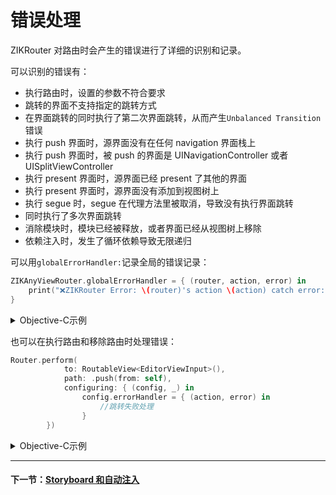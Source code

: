 # 错误处理

ZIKRouter 对路由时会产生的错误进行了详细的识别和记录。

可以识别的错误有：

* 执行路由时，设置的参数不符合要求
* 跳转的界面不支持指定的跳转方式
* 在界面跳转的同时执行了第二次界面跳转，从而产生`Unbalanced Transition`错误
* 执行 push 界面时，源界面没有在任何 navigation 界面栈上
* 执行 push 界面时，被 push 的界面是 UINavigationController 或者 UISplitViewController
* 执行 present 界面时，源界面已经 present 了其他的界面
* 执行 present 界面时，源界面没有添加到视图树上
* 执行 segue 时，segue 在代理方法里被取消，导致没有执行界面跳转
* 同时执行了多次界面跳转
* 消除模块时，模块已经被释放，或者界面已经从视图树上移除
* 依赖注入时，发生了循环依赖导致无限递归

可以用`globalErrorHandler:`记录全局的错误记录：

```swift
ZIKAnyViewRouter.globalErrorHandler = { (router, action, error) in
    print("❌ZIKRouter Error: \(router)'s action \(action) catch error: \(error)!")
}
```

<details><summary>Objective-C示例</summary>

```objectivec
[ZIKViewRouter setGlobalErrorHandler:^(ZIKViewRouter * _Nullable router,
                                           ZIKRouteAction routeAction,
                                           NSError * _Nonnull error) {
        NSLog(@"❌ZIKRouter Error: router's action (%@) catch error! code:%@, description: %@,\nrouter:(%@)", routeAction, @(error.code), error.localizedDescription,router);
    }];
```

</details>

也可以在执行路由和移除路由时处理错误：

```swift
Router.perform(
            to: RoutableView<EditorViewInput>(),
            path: .push(from: self),
            configuring: { (config, _) in
                config.errorHandler = { (action, error) in
                    //跳转失败处理
                }
        })
```

<details><summary>Objective-C示例</summary>

```objectivec
[ZIKRouterToView(EditorViewInput)
	          performPath:ZIKViewRoutePath.pushFrom(self)
	          configuring:^(ZIKViewRouteConfiguration *config) {
	              config.errorHandler = ^(ZIKRouteAction routeAction, NSError *error) {
	                  //跳转失败处理
	              };
	          }];
```

</details>

---
#### 下一节：[Storyboard 和自动注入](Storyboard.md)